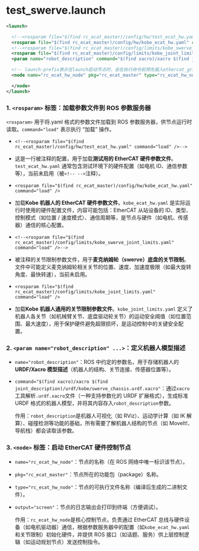 # test_swerve.launch

```xml
<launch>

  <!--<rosparam file="$(find rc_ecat_master)/config/hw/test_ecat_hw.yaml" command="load" />-->
  <rosparam file="$(find rc_ecat_master)/config/hw/kobe_ecat_hw.yaml" command="load" />
  <!--<rosparam file="$(find rc_ecat_master)/config/limits/kobe_swerve_joint_limits.yaml" command="load" />-->
  <rosparam file="$(find rc_ecat_master)/config/limits/kobe_joint_limits.yaml" command="load" />
  <param name="robot_description" command="$(find xacro)/xacro $(find joint_description)/urdf/kobe/swerve_chassis.urdf.xacro"/>

  <!-- launch-prefix表示在launch启动节点时，会在执行命令前预先插入ethercat_grant命令 -->
  <node name="rc_ecat_hw_node" pkg="rc_ecat_master" type="rc_ecat_hw_node" output="screen">

  </node>
</launch>
```

### 1. `<rosparam>` 标签：加载参数文件到 ROS 参数服务器

`<rosparam>` 用于将.yaml 格式的参数文件加载到 ROS 参数服务器，供节点运行时读取。`command="load"` 表示执行 “加载” 操作。

- `<!--<rosparam file="$(find rc_ecat_master)/config/hw/test_ecat_hw.yaml" command="load" />-->`

- 这是一行被注释的配置，用于加载**测试用的 EtherCAT 硬件参数文件**。`test_ecat_hw.yaml` 通常包含测试环境下的硬件配置（如电机 ID、通信参数等），当前未启用（被`<!-- -->`注释）。

- `<rosparam file="$(find rc_ecat_master)/config/hw/kobe_ecat_hw.yaml" command="load" />`

- 加载**Kobe 机器人的 EtherCAT 硬件参数文件**。`kobe_ecat_hw.yaml` 是实际运行时使用的硬件配置文件，内容可能包括：EtherCAT 从站设备的 ID、类型、控制模式（如位置 / 速度模式）、通信周期等，是节点与硬件（如电机、传感器）通信的核心配置。

- `<!--<rosparam file="$(find rc_ecat_master)/config/limits/kobe_swerve_joint_limits.yaml" command="load" />-->`

- 被注释的关节限制参数文件，用于**麦克纳姆轮（swerve）底盘的关节限制**。文件中可能定义麦克纳姆轮相关关节的位置、速度、加速度极限（如最大旋转角度、最快转速），当前未启用。

- `<rosparam file="$(find rc_ecat_master)/config/limits/kobe_joint_limits.yaml" command="load" />`

- 加载**Kobe 机器人通用的关节限制参数文件**。`kobe_joint_limits.yaml` 定义了机器人各关节（如机械臂关节、底盘驱动轮关节）的运动安全阈值（如位置范围、最大速度），用于保护硬件避免超限损坏，是运动控制中的关键安全配置。

### 2. `<param name="robot_description" ...>`：定义机器人模型描述

- `name="robot_description"`：ROS 中约定的参数名，用于存储机器人的**URDF/Xacro 模型描述**（机器人的结构、关节连接、传感器位置等）。

- `command="$(find xacro)/xacro $(find joint_description)/urdf/kobe/swerve_chassis.urdf.xacro"`：通过`xacro`工具解析`.urdf.xacro`文件（一种支持参数化的 URDF 扩展格式），生成标准 URDF 格式的机器人模型，并将其内容存入`robot_description`参数。
  
  作用：`robot_description`是机器人可视化（如 RViz）、运动学计算（如 IK 解算）、碰撞检测等功能的基础，所有需要了解机器人结构的节点（如 MoveIt!、导航栈）都会读取该参数。

### 3. `<node>` 标签：启动 EtherCAT 硬件控制节点

- `name="rc_ecat_hw_node"`：节点的名称（在 ROS 网络中唯一标识该节点）。

- `pkg="rc_ecat_master"`：节点所在的功能包（package）名称。

- `type="rc_ecat_hw_node"`：节点的可执行文件名称（编译后生成的二进制文件）。

- `output="screen"`：节点的日志输出会打印到终端（方便调试）。
  
  作用：`rc_ecat_hw_node`是核心控制节点，负责通过 EtherCAT 总线与硬件设备（如电机驱动器）通信，根据参数服务器中的配置（如`kobe_ecat_hw.yaml`和关节限制）初始化硬件，并提供 ROS 接口（如话题、服务）供上层控制逻辑（如运动规划节点）发送控制指令。
